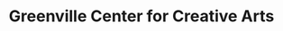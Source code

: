 ---
title: "Greenville Center for Creative Arts"
url: /greenville/greenville-center-for-creative-arts/
shop: Kunst
---